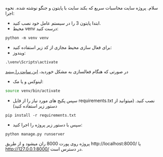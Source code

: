 سلام.
پروژه سایت محاسبات سریع که بکند سایت با پایتون و جنگو نوشته شده.
نحوه اجرا:
* ابتدا پایتون 3 را در سیستم عامل خود نصب کنید.
* محیط venv درست کنید:
``` Command Prompt
python -m venv venv
```
* برای فعال سازی محیط مجازی از کد زیر استفاده کنید:
* ویندوز:
``` Command Prompt
.\venv\Scripts\activate
```
در صورتی که هنگام فعالسازی به مشکل خوردید، [این سایت را ببینید](https://www.sharepointdiary.com/2014/03/fix-for-powershell-script-cannot-be-loaded-because-running-scripts-is-disabled-on-this-system.html)
* لینوکس و یا مک:
``` bash
source venv/bin/activate
```
* سپس پکیج های مورد نیاز را از فایل requirements.txt نصب کنید. (میتوانید از دستور زیر استفاده کنید)
``` Command Prompt
pip install -r requirements.txt
```
* سپس با دستور زیر پروژه را اجرا کنید:
``` Command Prompt
python manage.py runserver
```
پروژه روی پورت 8000 ران میشود و از طریق http://localhost:8000/ یا http://127.0.0.1:8000/ در دسترس است.
